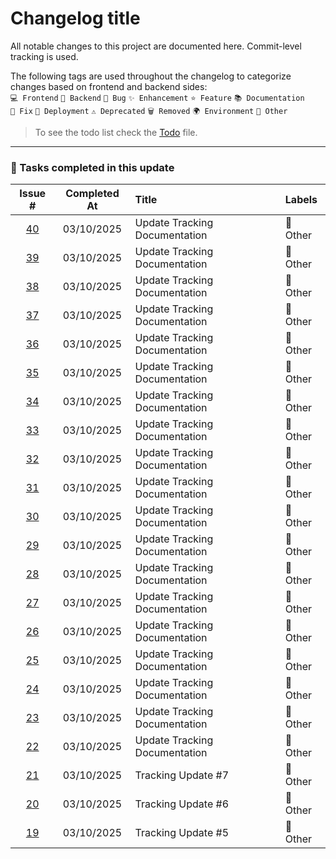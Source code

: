 # Changelog title

All notable changes to this project are documented here. Commit-level tracking is used.

The following tags are used throughout the changelog to categorize changes based on frontend and backend sides:<br>
`💻 Frontend` `🔧 Backend` `🐛 Bug` `✨ Enhancement` `⭐ Feature` `📚 Documentation`<br>
`🔨 Fix` `🚀 Deployment` `⚠️ Deprecated` `🗑️ Removed` `🌍 Environment` `📌 Other`

> To see the todo list check the [Todo](./Todo.md) file.

---

### 🏁 Tasks completed in this update
| Issue # | Completed At | Title | Labels |
|:------:|:------------:|:-----|:-----|
| [40](https://github.com/Gallucky/ClarityBox/pull/40) | 03/10/2025 | Update Tracking Documentation | <span style="color:#">📌 Other</span>  |
| [39](https://github.com/Gallucky/ClarityBox/pull/39) | 03/10/2025 | Update Tracking Documentation | <span style="color:#">📌 Other</span>  |
| [38](https://github.com/Gallucky/ClarityBox/pull/38) | 03/10/2025 | Update Tracking Documentation | <span style="color:#">📌 Other</span>  |
| [37](https://github.com/Gallucky/ClarityBox/pull/37) | 03/10/2025 | Update Tracking Documentation | <span style="color:#">📌 Other</span>  |
| [36](https://github.com/Gallucky/ClarityBox/pull/36) | 03/10/2025 | Update Tracking Documentation | <span style="color:#">📌 Other</span>  |
| [35](https://github.com/Gallucky/ClarityBox/pull/35) | 03/10/2025 | Update Tracking Documentation | <span style="color:#">📌 Other</span>  |
| [34](https://github.com/Gallucky/ClarityBox/pull/34) | 03/10/2025 | Update Tracking Documentation | <span style="color:#">📌 Other</span>  |
| [33](https://github.com/Gallucky/ClarityBox/pull/33) | 03/10/2025 | Update Tracking Documentation | <span style="color:#">📌 Other</span>  |
| [32](https://github.com/Gallucky/ClarityBox/pull/32) | 03/10/2025 | Update Tracking Documentation | <span style="color:#">📌 Other</span>  |
| [31](https://github.com/Gallucky/ClarityBox/pull/31) | 03/10/2025 | Update Tracking Documentation | <span style="color:#">📌 Other</span>  |
| [30](https://github.com/Gallucky/ClarityBox/pull/30) | 03/10/2025 | Update Tracking Documentation | <span style="color:#">📌 Other</span>  |
| [29](https://github.com/Gallucky/ClarityBox/pull/29) | 03/10/2025 | Update Tracking Documentation | <span style="color:#">📌 Other</span>  |
| [28](https://github.com/Gallucky/ClarityBox/pull/28) | 03/10/2025 | Update Tracking Documentation | <span style="color:#">📌 Other</span>  |
| [27](https://github.com/Gallucky/ClarityBox/pull/27) | 03/10/2025 | Update Tracking Documentation | <span style="color:#">📌 Other</span>  |
| [26](https://github.com/Gallucky/ClarityBox/pull/26) | 03/10/2025 | Update Tracking Documentation | <span style="color:#">📌 Other</span>  |
| [25](https://github.com/Gallucky/ClarityBox/pull/25) | 03/10/2025 | Update Tracking Documentation | <span style="color:#">📌 Other</span>  |
| [24](https://github.com/Gallucky/ClarityBox/pull/24) | 03/10/2025 | Update Tracking Documentation | <span style="color:#">📌 Other</span>  |
| [23](https://github.com/Gallucky/ClarityBox/pull/23) | 03/10/2025 | Update Tracking Documentation | <span style="color:#">📌 Other</span>  |
| [22](https://github.com/Gallucky/ClarityBox/pull/22) | 03/10/2025 | Update Tracking Documentation | <span style="color:#">📌 Other</span>  |
| [21](https://github.com/Gallucky/ClarityBox/pull/21) | 03/10/2025 | Tracking Update #7 | <span style="color:#">📌 Other</span>  |
| [20](https://github.com/Gallucky/ClarityBox/pull/20) | 03/10/2025 | Tracking Update #6 | <span style="color:#">📌 Other</span>  |
| [19](https://github.com/Gallucky/ClarityBox/pull/19) | 03/10/2025 | Tracking Update #5 | <span style="color:#">📌 Other</span>  |

